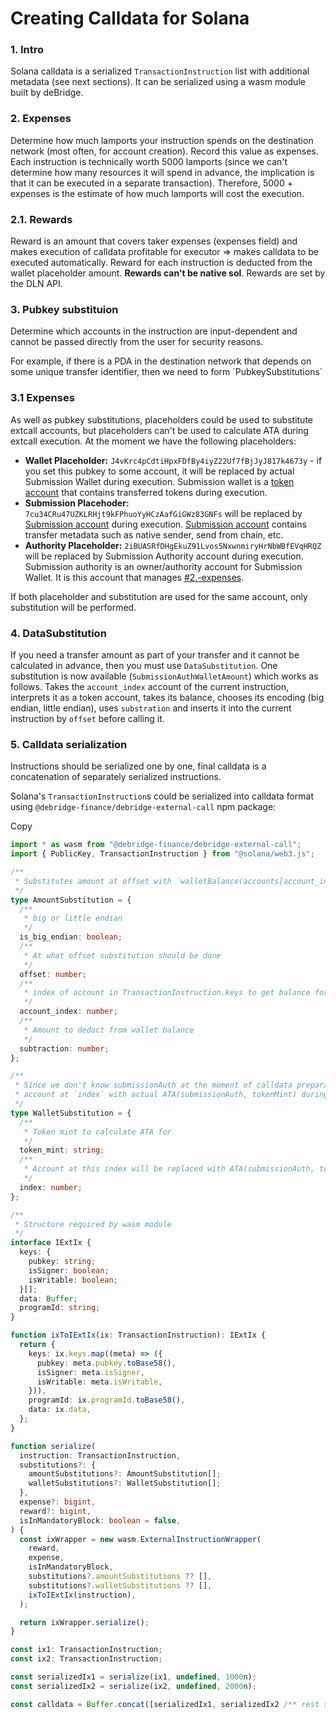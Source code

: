 # Creating Calldata for Solana

### 1. Intro <a href="#id-1.-intro" id="id-1.-intro"></a>

Solana calldata is a serialized `TransactionInstruction` list with additional metadata (see next sections). It can be serialized using a wasm module built by deBridge.

### 2. Expenses <a href="#id-2.-expenses" id="id-2.-expenses"></a>

Determine how much lamports your instruction spends on the destination network (most often, for account creation). Record this value as expenses. Each instruction is technically worth 5000 lamports (since we can't determine how many resources it will spend in advance, the implication is that it can be executed in a separate transaction). Therefore, 5000 + expenses is the estimate of how much lamports will cost the execution.

### 2.1. Rewards <a href="#id-2.1.-rewards" id="id-2.1.-rewards"></a>

Reward is an amount that covers taker expenses (expenses field) and makes execution of calldata profitable for executor => makes calldata to be executed automatically. Reward for each instruction is deducted from the wallet placeholder amount. **Rewards can't be native sol**. Rewards are set by the DLN API.

### 3. Pubkey substituion <a href="#id-3.-pubkey-substituion" id="id-3.-pubkey-substituion"></a>

Determine which accounts in the instruction are input-dependent and cannot be passed directly from the user for security reasons.

For example, if there is a PDA in the destination network that depends on some unique transfer identifier, then we need to form \`PubkeySubstitutions\`

### 3.1 Expenses <a href="#id-3.1-expenses" id="id-3.1-expenses"></a>

As well as pubkey substitutions, placeholders could be used to substitute extcall accounts, but placeholders can't be used to calculate ATA during extcall execution. At the moment we have the following placeholders:

* **Wallet Placeholder:** `J4vKrc4pCdtiHpxFDfBy4iyZ22Uf7fBjJyJ817k4673y` - if you set this pubkey to some account, it will be replaced by actual Submission Wallet during execution. Submission wallet is a [token account](https://github.com/solana-labs/solana-program-library/blob/523156a0cdd9cada27036bd72d326bc40c00f85f/token/program/src/state.rs#L83-L106) that contains transferred tokens during execution.
* **Submission Placehoder:** `7cu34CRu47UZKLRHjt9kFPhuoYyHCzAafGiGWz83GNFs` will be replaced by [Submission account](https://github.com/debridge-finance/debridge-solana-sdk/blob/5c3f5149504daddab38d5383ae6c8c15efb4235c/src/debridge\_accounts.rs#L59-L79) during execution. [Submission account](https://github.com/debridge-finance/debridge-solana-sdk/blob/5c3f5149504daddab38d5383ae6c8c15efb4235c/src/debridge\_accounts.rs#L59-L79) contains transfer metadata such as native sender, send from chain, etc.
* **Authority Placeholder:** `2iBUASRfDHgEkuZ91Lvos5NxwnmiryHrNbWBfEVqHRQZ` will be replaced by Submission Authority account during execution. Submission authority is an owner/authority account for Submission Wallet. It is this account that manages [#2.-expenses](https://docs.dln.trade/dln-on-chain/creating-calldata-for-solana#2.-expenses).

If both placeholder and substitution are used for the same account, only substitution will be performed.

### 4. DataSubstitution <a href="#id-4.-datasubstitution" id="id-4.-datasubstitution"></a>

If you need a transfer amount as part of your transfer and it cannot be calculated in advance, then you must use `DataSubstitution`. One substitution is now available (`SubmissionAuthWalletAmount`) which works as follows. Takes the `account_index` account of the current instruction, interprets it as a token account, takes its balance, chooses its encoding (big endian, little endian), uses `substration` and inserts it into the current instruction by `offset` before calling it.

### 5. Calldata serialization <a href="#id-5.-calldata-serialization" id="id-5.-calldata-serialization"></a>

Instructions should be serialized one by one, final calldata is a concatenation of separately serialized instructions.

Solana's `TransactionInstruction`s could be serialized into calldata format using `@debridge-finance/debridge-external-call` npm package:

Copy

```typescript
import * as wasm from "@debridge-finance/debridge-external-call";
import { PublicKey, TransactionInstruction } from "@solana/web3.js";

/**
 * Substitutes amount at offset with `walletBalance(accounts[account_index]) - subtraction`
 */
type AmountSubstitution = {
  /**
   * big or little endian
   */
  is_big_endian: boolean;
  /**
   * At what offset substitution should be done
   */
  offset: number;
  /**
   * index of account in TransactionInstruction.keys to get balance for
   */
  account_index: number;
  /**
   * Amount to deduct from wallet balance
   */
  subtraction: number;
};

/**
 * Since we don't know submissionAuth at the moment of calldata preparation we can prepare substitution to replace
 * account at `index` with actual ATA(submissionAuth, tokenMint) during execution
 */
type WalletSubstitution = {
  /**
   * Token mint to calculate ATA for
   */
  token_mint: string;
  /**
   * Account at this index will be replaced with ATA(submissionAuth, tokenMint) during execution
   */
  index: number;
};

/**
 * Structure required by wasm module
 */
interface IExtIx {
  keys: {
    pubkey: string;
    isSigner: boolean;
    isWritable: boolean;
  }[];
  data: Buffer;
  programId: string;
}

function ixToIExtIx(ix: TransactionInstruction): IExtIx {
  return {
    keys: ix.keys.map((meta) => ({
      pubkey: meta.pubkey.toBase58(),
      isSigner: meta.isSigner,
      isWritable: meta.isWritable,
    })),
    programId: ix.programId.toBase58(),
    data: ix.data,
  };
}

function serialize(
  instruction: TransactionInstruction,
  substitutions?: {
    amountSubstitutions?: AmountSubstitution[];
    walletSubstitutions?: WalletSubstitution[];
  },
  expense?: bigint,
  reward?: bigint,
  isInMandatoryBlock: boolean = false,
) {
  const ixWrapper = new wasm.ExternalInstructionWrapper(
    reward,
    expense,
    isInMandatoryBlock,
    substitutions?.amountSubstitutions ?? [],
    substitutions?.walletSubstitutions ?? [],
    ixToIExtIx(instruction),
  );

  return ixWrapper.serialize();
}

const ix1: TransactionInstruction;
const ix2: TransactionInstruction;

const serializedIx1 = serialize(ix1, undefined, 1000n);
const serializedIx2 = serialize(ix2, undefined, 2000n);

const calldata = Buffer.concat([serializedIx1, serializedIx2 /** rest serialized instructions if any */]);
```
